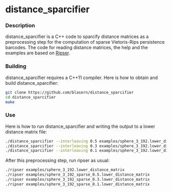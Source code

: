 # distance_sparcifier

### Description
distance_sparcifier is a C++ code to sparcify distance matrices as a preprocessing step for the computation of sparse Vietoris-Rips persistence barcodes. 
The code for reading distance matrices, the help and the examples are based on [Ripser](https://github.com/Ripser). 

### Building

distance_sparcifier requires a C++11 compiler. Here is how to obtain and build distance_sparcifier:

```sh
git clone https://github.com/blasern/distance_sparcifier
cd distance_sparcifier
make
```

### Use

Here is how to run distance_sparcifier and writing the output to a lower distance matrix file:

```sh
./distance_sparcifier --interleaving 0.5 examples/sphere_3_192.lower_distance_matrix > examples/sphere_3_192_sparse_0.5.lower_distance_matrix
./distance_sparcifier --interleaving 0.3 examples/sphere_3_192.lower_distance_matrix > examples/sphere_3_192_sparse_0.3.lower_distance_matrix
./distance_sparcifier --interleaving 0.1 examples/sphere_3_192.lower_distance_matrix > examples/sphere_3_192_sparse_0.1.lower_distance_matrix
```

After this preprocessing step, run ripser as usual: 
```sh
./ripser examples/sphere_3_192.lower_distance_matrix
./ripser examples/sphere_3_192_sparse_0.5.lower_distance_matrix 
./ripser examples/sphere_3_192_sparse_0.3.lower_distance_matrix
./ripser examples/sphere_3_192_sparse_0.1.lower_distance_matrix
```
